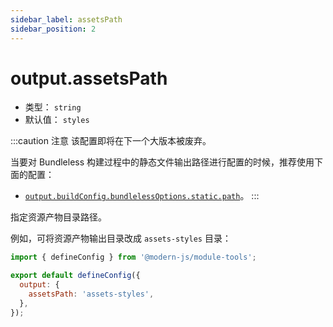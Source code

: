 ```yaml
---
sidebar_label: assetsPath
sidebar_position: 2
---
```


# output.assetsPath



* 类型： `string`
* 默认值： `styles`

:::caution 注意
该配置即将在下一个大版本被废弃。

当要对 Bundleless 构建过程中的静态文件输出路径进行配置的时候，推荐使用下面的配置：
* [`output.buildConfig.bundlelessOptions.static.path`](/docs/apis/config/output/build-config/bundleless-options#path-1)。
:::

指定资源产物目录路径。

例如，可将资源产物输出目录改成 `assets-styles` 目录：

```js title="modern.config.js"
import { defineConfig } from '@modern-js/module-tools';

export default defineConfig({
  output: {
    assetsPath: 'assets-styles',
  },
});
```
